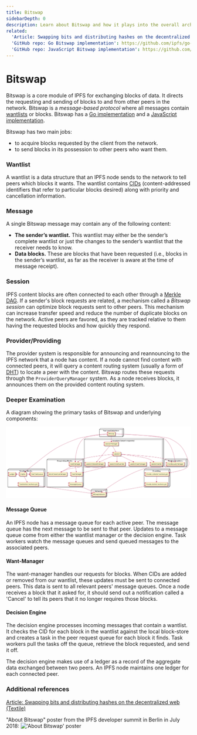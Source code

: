```yaml
---
title: Bitswap
sidebarDepth: 0
description: Learn about Bitswap and how it plays into the overall architecture of IPFS, the InterPlanetary File System.
related:
  'Article: Swapping bits and distributing hashes on the decentralized web (Textile)': https://medium.com/textileio/swapping-bits-and-distributing-hashes-on-the-decentralized-web-5da98a3507
  'GitHub repo: Go Bitswap implementation': https://github.com/ipfs/go-bitswap
  'GitHub repo: JavaScript Bitswap implementation': https://github.com/ipfs/js-ipfs-bitswap
---
```


# Bitswap

Bitswap is a core module of IPFS for exchanging blocks of data. It directs the requesting and sending of blocks to and from other peers in the network. Bitswap is a _message-based protocol_ where all messages contain [wantlists](#wantlist) or blocks. Bitswap has a [Go implementation](https://github.com/ipfs/go-bitswap) and a [JavaScript implementation](https://github.com/ipfs/js-ipfs-bitswap).

Bitswap has two main jobs:
- to acquire blocks requested by the client from the network.
- to send blocks in its possession to other peers who want them.

### Wantlist

A wantlist is a data structure that an IPFS node sends to the network to tell peers which blocks it wants. The wantlist contains [CIDs](https://docs-beta.ipfs.io/concepts/content-addressing/) (content-addressed identifiers that refer to particular blocks desired) along with priority and cancellation information.

### Message

A single Bitswap message may contain any of the following content:

-  **The sender’s wantlist.** This wantlist may either be the sender’s complete wantlist or just the changes to the sender’s wantlist that the receiver needs to know.
-  **Data blocks.** These are blocks that have been requested (i.e., blocks in the sender’s wantlist, as far as the receiver is aware at the time of message receipt).

### Session

IPFS content blocks are often connected to each other through a [Merkle DAG](https://docs-beta.ipfs.io/concepts/merkle-dag/). If a sender's block requests are related, a mechanism called a _Bitswap session_ can optimize block requests sent to other peers. This mechanism can increase transfer speed and reduce the number of duplicate blocks on the network. Active peers are favored, as they are tracked relative to them having the requested blocks and how quickly they respond.

### Provider/Providing

The provider system is responsible for announcing and reannouncing to the IPFS network that a node has content. If a node cannot find content with connected peers, it will query a content routing system (usually a form of [DHT](https://docs-beta.ipfs.io/concepts/dht/)) to locate a peer with the content. Bitswap routes these requests through the `ProviderQueryManager` system. As a node receives blocks, it announces them on the provided content routing system.

### Deeper Examination

A diagram showing the primary tasks of Bitswap and underlying components:

![Bitswap task and component diagram](https://github.com/ipfs/go-bitswap/blob/master/docs/go-bitswap.png "Go-Bitswap")

#### Message Queue

An IPFS node has a message queue for each active peer. The message queue has the next message to be sent to that peer. Updates to a message queue come from either the wantlist manager or the decision engine. Task workers watch the message queues and send queued messages to the associated peers.

#### Want-Manager

The want-manager handles our requests for blocks. When CIDs are added or removed from our wantlist, these updates must be sent to connected peers. This data is sent to all relevant peers' message queues. Once a node receives a block that it asked for, it should send out a notification called a 'Cancel' to tell its peers that it no longer requires those blocks.

#### Decision Engine

The decision engine processes incoming messages that contain a wantlist. It checks the CID for each block in the wantlist against the local block-store and creates a task in the peer request queue for each block it finds. Task workers pull the tasks off the queue, retrieve the block requested, and send it off.

The decision engine makes use of a ledger as a record of the aggregate data exchanged between two peers. An IPFS node maintains one ledger for each connected peer.

### Additional references

[Article: Swapping bits and distributing hashes on the decentralized web (Textile)](https://medium.com/textileio/swapping-bits-and-distributing-hashes-on-the-decentralized-web-5da98a3507)

"About Bitswap" poster from the IPFS developer summit in Berlin in July 2018:
!['About Bitswap' poster](https://user-images.githubusercontent.com/74178/43230914-f818dab2-901e-11e8-876b-73ba6a084f76.jpg "Bitswap-Poster_Berlin-July-2018")

